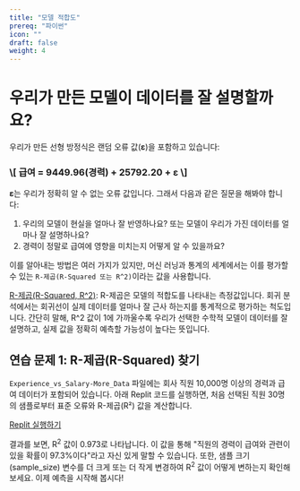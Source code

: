 ```yaml
---
title: "모델 적합도"
prereq: "파이썬"
icon: ""
draft: false
weight: 4
---
```


# 우리가 만든 모델이 데이터를 잘 설명할까요?

우리가 만든 선형 방정식은 랜덤 오류 값(**ε**)을 포함하고 있습니다:

<h3>
\[
    급여 = 9449.96(경력) + 25792.20 + ε
\]
</h3>

**ε**는 우리가 정확히 알 수 없는 오류 값입니다. 그래서 다음과 같은 질문을 해봐야 합니다:

1. 우리의 모델이 현실을 얼마나 잘 반영하나요? 또는 모델이 우리가 가진 데이터를 얼마나 잘 설명하나요?
2. 경력이 정말로 급여에 영향을 미치는지 어떻게 알 수 있을까요?

이를 알아내는 방법은 여러 가지가 있지만, 머신 러닝과 통계의 세계에서는 이를 평가할 수 있는 `R-제곱(R-Squared 또는 R^2)`이라는 값을 사용합니다.

[R-제곱(R-Squared, R^2)](https://www.ncl.ac.uk/webtemplate/ask-assets/external/maths-resources/statistics/regression-and-correlation/coefficient-of-determination-r-squared.html#:~:text=6%20See%20Also-,Definition,line%20approximates%20the%20actual%20data.): R-제곱은 모델의 적합도를 나타내는 측정값입니다. 회귀 분석에서는 회귀선이 실제 데이터를 얼마나 잘 근사 하는지를 통계적으로 평가하는 척도입니다. 간단히 말해, R^2 값이 1에 가까울수록 우리가 선택한 수학적 모델이 데이터를 잘 설명하고, 실제 값을 정확히 예측할 가능성이 높다는 뜻입니다.

## 연습 문제 1: R-제곱(R-Squared) 찾기

`Experience_vs_Salary-More_Data` 파일에는 회사 직원 10,000명 이상의 경력과 급여 데이터가 포함되어 있습니다. 아래 Replit 코드를 실행하면, 처음 선택된 직원 30명의 샘플로부터 표준 오류와 R-제곱(R²) 값을 계산합니다. 

<a class="my-2 mx-4 btn btn-info" href="https://replit.com/@nuevofoundation/LinearRegression-ConsoleApp#src/04-e1.py" target="_blank">Replit 실행하기</a>

결과를 보면, R<sup>2</sup> 값이 0.973로 나타납니다. 이 값을 통해 "직원의 경력이 급여와 관련이 있을 확률이 97.3%이다"라고 자신 있게 말할 수 있습니다. 또한, 샘플 크기(sample_size) 변수를 더 크게 또는 더 작게 변경하여 R<sup>2</sup> 값이 어떻게 변하는지 확인해 보세요. 이제 예측을 시작해 봅시다!

